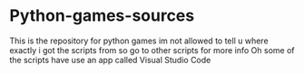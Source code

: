 # Python-games-sources
This is the repository for python games
im not allowed to tell u where exactly i got the scripts from so go to other scripts for more info
Oh some of the scripts have use an app called Visual Studio Code

